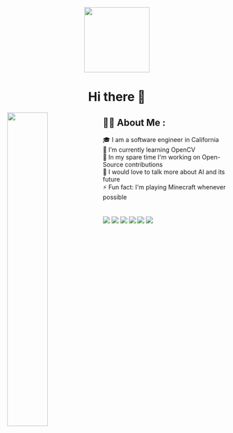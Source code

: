 <div id="header" align="center">
  <img src="https://media.giphy.com/media/ve43TyDQ3B4me7d22z/giphy.gif?cid=ecf05e47nfgwtkh1gs07gue019nnqx06a1t20ct68njrl5sr&ep=v1_gifs_search&rid=giphy.gif&ct=g" width="150"/><br>
  <img src="https://komarev.com/ghpvc/?username=9brian&style=flat-square&color=blue" alt=""/><br>
  <h1>Hi there 👋</h1>
</div>
<img align="left" width="43%" src="https://github-readme-stats.vercel.app/api/top-langs/?username=9brian&layout=compact"/>

## :man_technologist: About Me :

🎓 I am a software engineer in California <br>
🌱 I’m currently learning OpenCV <br>
🔭 In my spare time I'm working on Open-Source contributions <br>
💬 I would love to talk more about AI and its future <br>
⚡️ Fun fact: I'm playing Minecraft whenever possible
<br><br><br>
<img align="center" src="https://img.shields.io/badge/java-%23ED8B00.svg?style=for-the-badge&logo=openjdk&logoColor=white"/>
<img align="center" src="https://img.shields.io/badge/javascript-%23323330.svg?style=for-the-badge&logo=javascript&logoColor=%23F7DF1E"/>
<img align="center" src="https://img.shields.io/badge/python-3670A0?style=for-the-badge&logo=python&logoColor=ffdd54"/>
<img align="center" src="https://img.shields.io/badge/c++-%2300599C.svg?style=for-the-badge&logo=c%2B%2B&logoColor=white"/>
<img align="center" src="https://img.shields.io/badge/html5-%23E34F26.svg?style=for-the-badge&logo=html5&logoColor=white"/>
<img align="center" src="https://img.shields.io/badge/css3-%231572B6.svg?style=for-the-badge&logo=css3&logoColor=white"/>
<br>





<!--
**9brian/9brian** is a ✨ _special_ ✨ repository because its `README.md` (this file) appears on your GitHub profile.

Here are some ideas to get you started:

- 🔭 I’m currently working on ...
- 🌱 I’m currently learning ...
- 👯 I’m looking to collaborate on ...
- 🤔 I’m looking for help with ...
- 💬 Ask me about ...
- 📫 How to reach me: ...
- 😄 Pronouns: ...
- ⚡ Fun fact: ...
-->
